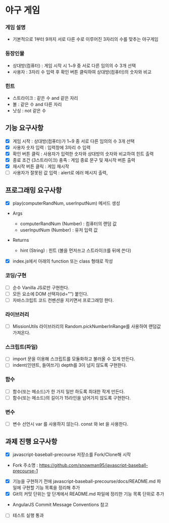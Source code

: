 # 야구 게임

### 게임 설명

- 기본적으로 1부터 9까지 서로 다른 수로 이루어진 3자리의 수를 맞추는 야구게임

### 등장인물

- 상대방(컴퓨터) : 게임 시작 시 1~9 중 서로 다른 임의의 수 3개 선택
- 사용자 : 3자리 수 입력 후 확인 버튼 클릭하여 상대방(컴퓨터)의 숫자와 비교

### 힌트

- 스트라이크 : 같은 수 and 같은 자리
- 볼 : 같은 수 and 다른 자리
- 낫싱 : not 같은 수

## 기능 요구사항

- [x] 게임 시작 : 상대방(컴퓨터)가 1~9 중 서로 다른 임의의 수 3개 선택
- [x] 사용자 숫자 입력 : 입력창에 3자리 수 입력
- [x] 확인 버튼 클릭 : 사용자가 입력한 숫자와 상대방의 숫자와 비교하여 힌트 출력
- [x] 종료 조건 (3스트라이크) 충족 : 게임 종료 문구 및 재시작 버튼 출력
- [x] 재시작 버튼 클릭 : 게임 재시작
- [ ] 사용자가 잘못된 값 입력 : alert로 에러 메시지 출력,

## 프로그래밍 요구사항

- [x] play(computerRandNum, userInputNum) 메서드 생성
- Args
  - computerRandNum (Number) : 컴퓨터의 랜덤 값
  - userInputNum (Number) : 유저 입력 값
- Returns

  - hint (String) : 힌트 (볼을 먼저쓰고 스트라이크를 뒤에 쓴다)

- [x] index.js에서 아래의 function 또는 class 형태로 작성

### 코딩/구현

- [ ] 순수 Vanilla JS로만 구현한다.
- [ ] 모든 요소에 DOM 선택자(id="") 붙인다.
- [ ] 자바스크립트 코드 컨벤션을 지키면서 프로그래밍 한다.

### 라이브러리

- [ ] MissionUtils 라이브러리의 Random.pickNumberInRange를 사용하여 랜덤값 가져온다.

### 스크립트(파일)

- [ ] import 문을 이용해 스크립트를 모듈화하고 불러올 수 있게 만든다.
- [ ] indent(인덴트, 들여쓰기) depth를 3이 넘지 않도록 구현한다.

### 함수

- [ ] 함수(또는 메소드)가 한 가지 일만 하도록 최대한 작게 만든다.
- [ ] 함수(또는 메소드)의 길이가 15라인을 넘어가지 않도록 구현한다.

### 변수

- [ ] 변수 선언시 var 를 사용하지 않는다. const 와 let 을 사용한다.

## 과제 진행 요구사항

- [x] javascript-baseball-precourse 저장소를 Fork/Clone해 시작
- Fork 주소명 : https://github.com/snowman95/javascript-baseball-precourse-1
- [x] 기능을 구현하기 전에 javascript-baseball-precourse/docs/README.md 파일에 구현할 기능 목록을 정리해 추가
- [x] Git의 커밋 단위는 앞 단계에서 README.md 파일에 정리한 기능 목록 단위로 추가
- AngularJS Commit Message Conventions 참고
- [ ] 테스트 실행 통과
